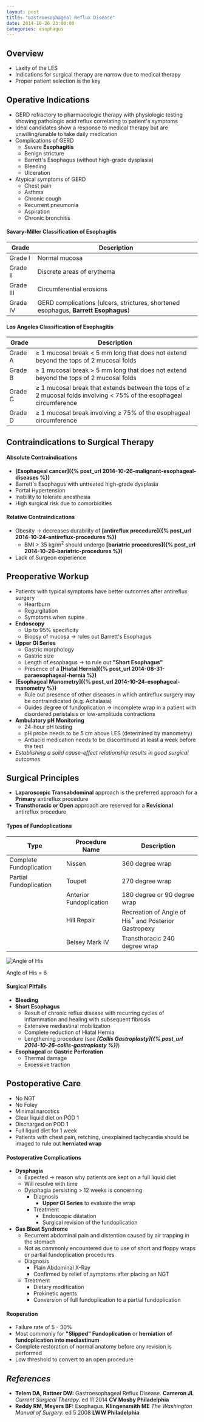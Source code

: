 ```yaml
---
layout: post
title: "Gastroesophageal Reflux Disease"
date: 2014-10-26 23:00:00
categories: esophagus
---
```


## Overview
* Laxity of the LES
* Indications for surgical therapy are narrow due to medical therapy
* Proper patient selection is the key

## Operative Indications

* GERD refractory to pharmacologic therapy with physiologic testing showing pathologic acid reflux correlating to patient's symptoms
* Ideal candidates show a response to medical therapy but are unwilling/unable to take daily medication
* Complications of GERD
  * Severe **Esophagitis**
  * Benign stricture
  * Barrett's Esophagus (without high-grade dysplasia)
  * Bleeding
  * Ulceration
* Atypical symptoms of GERD
  * Chest pain
  * Asthma
  * Chronic cough
  * Recurrent pneumonia
  * Aspiration
  * Chronic bronchitis

#### Savary-Miller Classification of Esophagitis

| Grade   | Description |
|---------|-------------|
| Grade I       | Normal mucosa |
| Grade II      | Discrete areas of erythema |
| Grade III     | Circumferential erosions |
| Grade IV      | GERD complications (ulcers, strictures, shortened esophagus, **Barrett Esophagus**) |

#### Los Angeles Classification of Esophagitis

| Grade   | Description |
|---------|-------------|
| Grade A       | &ge; 1 mucosal break &lt; 5 mm long that does not extend beyond the tops of 2 mucosal folds |
| Grade B       | &ge; 1 mucosal break &gt; 5 mm long that does not extend beyond the tops of 2 mucosal folds |
| Grade C       | &ge; 1 mucosal break that extends between the tops of &ge; 2 mucosal folds involving &lt; 75% of the esophageal circumference |
| Grade D       | &ge; 1 mucosal break involving &ge; 75% of the esophageal circumference |

## Contraindications to Surgical Therapy

#### Absolute Contraindications

* **[Esophageal cancer]({% post_url 2014-10-26-malignant-esophageal-diseases %})**
* Barrett's Esophagus with untreated high-grade dysplasia
* Portal Hypertension
* Inability to tolerate anesthesia
* High surgical risk due to comorbidities

#### Relative Contraindications

* Obesity &#8594; decreases durability of **[antireflux procedure]({% post_url 2014-10-24-antireflux-procedures %})**
  * BMI &gt; 35 kg/m<sup>2</sup> should undergo **[bariatric procedures]({% post_url 2014-10-26-bariatric-procedures %})**
* Lack of Surgeon experience

## Preoperative Workup

* Patients with typical symptoms have better outcomes after antireflux surgery
  * Heartburn
  * Regurgitation
  * Symptoms when supine
* **Endoscopy**
  * Up to 95% specificity
  * Biopsy of mucosa &#8594; rules out Barrett's Esophagus
* **Upper GI Series**
  * Gastric morphology
  * Gastric size
  * Length of esophagus &#8594; to rule out **\"Short Esophagus\"**
  * Presence of a **[Hiatal Hernia]({% post_url 2014-08-31-paraesophageal-hernia %})**
* **[Esophageal Manometry]({% post_url 2014-10-24-esophageal-manometry %})**
  * Rule out presence of other diseases in which antireflux surgery may be contraindicated (e.g. Achalasia)
  * Guides degree of fundoplication &#8594; incomplete wrap in a patient with disordered peristalsis or low-amplitude contractions
* **Ambulatory pH Monitoring**
  * 24-hour pH testing
  * pH probe needs to be 5 cm above LES (determined by manometry)
  * Antiacid medication needs to be discontinued at least a week before the test
* *Establishing a solid cause-effect relationship results in good surgical outcomes*

## Surgical Principles

* **Laparoscopic Transabdominal** approach is the preferred approach for a **Primary** antireflux procedure
* **Transthoracic or Open** approach are reserved for a **Revisional** antireflux procedure

#### Types of Fundoplications

| Type | Procedure Name | Description |
|------|----------------|-------------|
| Complete Fundoplication | Nissen         | 360 degree wrap |
| Partial Fundoplication  | Toupet         | 270 degree wrap |
|                         | Anterior Fundoplication | 180 degree or 90 degree wrap |
|                         | Hill Repair    | Recreation of Angle of His<sup>\*</sup> and Posterior Gastropexy |
|                         | Belsey Mark IV | Transthoracic 240 degree wrap |

![Angle of His](/assets/2014-10-26-gastroesophageal-reflux-disease/angle_of_his.jpg)

Angle of His = 6

#### Surgical Pitfalls

* **Bleeding**
* **Short Esophagus**
  * Result of chronic reflux disease with recurring cycles of inflammation and healing with subsequent fibrosis
  * Extensive mediastinal mobilization
  * Complete reduction of Hiatal Hernia
  * Lengthening procedure (*see **[Collis Gastroplasty]({% post_url 2014-10-26-collis-gastroplasty %})***)
* **Esophageal** or **Gastric Perforation**
  * Thermal damage
  * Excessive traction
  
## Postoperative Care

* No NGT
* No Foley
* Minimal narcotics
* Clear liquid diet on POD 1
* Discharged on POD 1
* Full liquid diet for 1 week
* Patients with chest pain, retching, unexplained tachycardia should be imaged to rule out **herniated wrap**

#### Postoperative Complications

* **Dysphagia**
  * Expected &#8594; reason why patients are kept on a full liquid diet
  * Will resolve with time
  * Dysphagia persisting &gt; 12 weeks is concerning
    * Diagnosis
      * **Upper GI Series** to evaluate the wrap
    * Treatment
      * Endoscopic dilatation
      * Surgical revision of the fundoplication
* **Gas Bloat Syndrome**
  * Recurrent abdominal pain and distention caused by air trapping in the stomach
  * Not as commonly encountered due to use of short and floppy wraps or partial fundoplication procedures
  * Diagnosis
    * Plain Abdominal X-Ray
    * Confirmed by relief of symptoms after placing an NGT
  * Treatment
    * Dietary modification
    * Prokinetic agents
    * Conversion of full fundoplication to a partial fundoplication

#### Reoperation

* Failure rate of 5 - 30%
* Most commonly for **\"Slipped\" Fundoplication** or **herniation of fundoplication into mediastinum**
* Complete restoration of normal anatomy before any revision is performed
* Low threshold to convert to an open procedure
  
## *References*
* **Telem DA, Rattner DW:** Gastroesophageal Reflux Disease. **Cameron JL** *Current Surgical Therapy.* ed 11 2014 **CV Mosby Philadelphia**
* **Reddy RM, Meyers BF:** Esophagus. **Klingensmith ME** *The Washington Manual of Surgery.* ed 5 2008 **LWW Philadelphia**